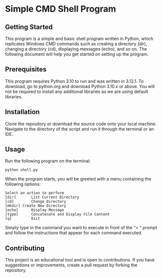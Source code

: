 # Simple CMD Shell Program

## Getting Started
This program is a simple and basic shell program written in Python, which replicates Windows CMD commands such as creating a directory (dir), changing a directory (cd), displaying messages (echo), and so on. The following document will help you get started on setting up the program.

## Prerequisites
This program requires Python 3.10 to run and was written in 3.12.1. To download, go to python.org and download Python 3.10.x or above. You will not be required to install any additional libraries as we are using default libraries.

## Installation
Clone the repository or download the source code onto your local machine. Navigate to the directory of the script and run it through the terminal or an IDE.

## Usage
Run the following program on the terminal:

```
python shell.py
```

When the program starts, you will be greeted with a menu containing the following options:

```
Select an action to perform
[dir] 		List Current Directory
[cd]	 	Change Directory
[mkdir]	Create New Directory
[echo] 		Display Message
[type] 		Concatenate and Display File Content
[q] 		Exit
```

Simply type in the command you want to execute in front of the “> “ prompt and follow the instructions that appear for each command executed.

## Contributing
This project is an educational tool and is open to contributions. If you have suggestions or improvements, create a pull request by forking the repository.
